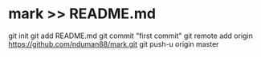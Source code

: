 # mark >> README.md
git init
git add README.md
git commit "first commit"
git remote add origin https://github.com/nduman88/mark.git
git push-u origin master
